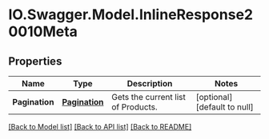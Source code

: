 # IO.Swagger.Model.InlineResponse20010Meta
## Properties

Name | Type | Description | Notes
------------ | ------------- | ------------- | -------------
**Pagination** | [**Pagination**](Pagination.md) | Gets the current list of Products. | [optional] [default to null]

[[Back to Model list]](../README.md#documentation-for-models) [[Back to API list]](../README.md#documentation-for-api-endpoints) [[Back to README]](../README.md)


